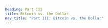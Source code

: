 ```yaml
---
heading: Part III
title: Bitcoin vs. the Dollar
nav_title: "Part III: Bitcoin vs. the Dollar"
---
```

